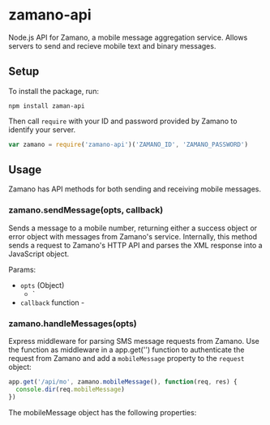 zamano-api
==========

Node.js API for Zamano, a mobile message aggregation service.  Allows servers to send and recieve mobile text and binary messages.

Setup
-----

To install the package, run:

  `npm install zaman-api`
  
Then call `require` with your ID and password provided by Zamano to identify your server.

  ```JavaScript
  var zamano = require('zamano-api')('ZAMANO_ID', 'ZAMANO_PASSWORD')
  ```

Usage
-----

Zamano has API methods for both sending and receiving mobile messages.

### zamano.sendMessage(opts, callback)

Sends a message to a mobile number, returning either a success object or error object with messages from Zamano's service.  Internally, this method sends a request to Zamano's HTTP API and parses the XML response into a JavaScript object.

Params:
  - `opts` (Object) 
    * `
  - `callback` function - 

### zamano.handleMessages(opts)

Express middleware for parsing SMS message requests from Zamano.  Use the function as middleware in a app.get('<URL>') function to authenticate the request from Zamano and add a `mobileMessage` property to the `request` object:

  ```Javascript
  app.get('/api/mo', zamano.mobileMessage(), function(req, res) {
    console.dir(req.mobileMessage)
  })
  ```

The mobileMessage object has the following properties:
  
